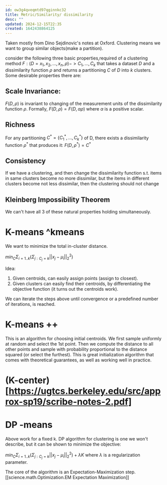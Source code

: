 ```yaml
---
id: ow3g4qveqmtd97qginnkc32
title: Metric/Similarity/ dissimilarity
desc: ""
updated: 2024-12-15T22:35
created: 1642438864125
---
```

Taken mostly from Dino Sejdinovic's notes at Oxford. 
 Clustering means we want to group similar objects(make a partition).

 consider the following three basic properties,required of a clustering method $F:(D = {x_1,x_2,...,x_n},\rho)->{C_1,...,C_k}$
 that takes a dataset $D$ and a dissimilarity function $\rho$ and returns a partitioning $C$ of $D$ into $k$ clusters.
 Some desirable properties there are:

## Scale Invariance:

$F(D,\rho)$ is invariant to changing of the measurement units of the dissimilarity function $\rho$. Formally, $F(D,\rho)=F(D,\alpha\rho)$ where $\alpha$ is a positive scalar.

## Richness

For any partitioning $C^*= \{ C_1^*,\ldots,C_k^* \}$ of D, there exists a dissimilarity function $\rho^*$ that produces it:
$F(D,\rho^*)=C^*$

## Consistency

If we have a clustering, and then change the dissimilarity function s.t. items in same clusters become no more dissimilar, but the items in different clusters become not less dissimilar, then the clustering should not change

## Kleinberg Impossibility Theorem

We can't have all 3 of these natural properties holding simultaneously.

# K-means ^kmeans

We want to minimize the total in-cluster distance.

$min_{C} \Sigma_{i=1..k} (\Sigma_{j:C_j=k}||x_j-\mu_i||_2^2)$

Idea:

1. Given centroids, can easily assign points (assign to closest).
2. Given clusters can easily find their centroids, by differentiating the objective function (it turns out the centroids work).

We can iterate the steps above until convergence or a predefined number of iterations, is reached.

# K-means ++

This is an algorithm for choosing initial centroids. We first sample uniformly at random and select the 1st point. Then we compute the distance to all other points and sample with probability proportional to the distance squared (or select the furthest). This is great initialization algorithm that comes with theoretical guarantees, as well as working well in practice.

# (K-center)[https://ugtcs.berkeley.edu/src/approx-sp19/scribe-notes-2.pdf]

# DP -means

Above work for a fixed k.
DP algorithm for clustering is one we won't describe, but it can be shown to minimize the objective:

$min_{C} \Sigma_{i=1..k} (\Sigma_{j:C_j=k}||x_j-\mu_i||_2^2)+ \lambda K$ where $\lambda$ is a regularization parameter.

The core of the algorithm is an Expectation-Maximization step.
[[science.math.Optimization.EM Expectation Maximization]]

